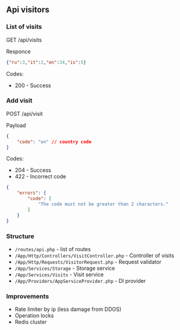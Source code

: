 ## Api visitors


### List of visits
GET /api/visits

Responce
```json
{"ru":3,"it":2,"en":34,"is":5}
```
Codes:
* 200 - Success


### Add visit
POST /api/visit

Payload
```json
{
    "code": "en" // country code
}
```

Codes:

* 204 - Success
* 422 - Incorrect code
```json
{
    "errors": {
        "code": [
            "The code must not be greater than 2 characters."
        ]
    }
}
```

### Structure

- `/routes/api.php` - list of routes
- `/App/Http/Controllers/VisitController.php` - Controller of visits
- `/App/Http/Requests/VisitorRequest.php` - Request validator
- `/App/Services/Storage` - Storage service
- `/App/Services/Visits` - Visit service
- `/App/Providers/AppServiceProvider.php` - DI provider

### Improvements
- Rate limiter by ip (less damage from DDOS)
- Operation locks
- Redis cluster
